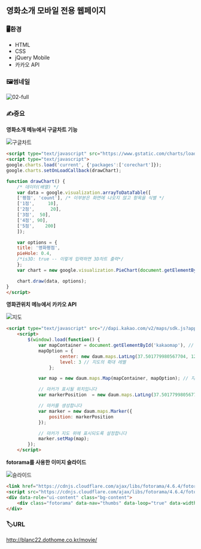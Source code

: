 ## 영화소개 모바일 전용 웹페이지

### 🖥환경
- HTML
- CSS
- jQuery Mobile
- 카카오 API

### 🖼썸네일
![02-full](https://user-images.githubusercontent.com/83056872/128024702-65863a4e-2e00-4f9e-af5e-d6a5db0078c9.jpg)

### ✍중요
**영화소개 메뉴에서 구글차트 기능**

![구글차트](https://user-images.githubusercontent.com/83056872/128025982-76dc8aad-1536-423c-a3f2-e49c61be97cb.JPG)
```html
<script type="text/javascript" src="https://www.gstatic.com/charts/loader.js"></script>
<script type="text/javascript">
google.charts.load('current', {'packages':['corechart']});
google.charts.setOnLoadCallback(drawChart);

function drawChart() {
    /* 데이터(배열) */
    var data = google.visualization.arrayToDataTable([
    ['평점', 'count'], /* 이부분은 화면에 나오지 않고 항목을 식별 */
    ['1점',     10],
    ['2점',      20],
    ['3점',  50],
    ['4점', 90],
    ['5점',    200]
    ]);

    var options = {
    title: '영화평점',
    pieHole: 0.4,
    /*is3D: true -- 이렇게 입력하면 3D차트 출력*/
    };
    var chart = new google.visualization.PieChart(document.getElementById('piechart'));

    chart.draw(data, options);
}
</script>
```

**영화관위치 메뉴에서 카카오 API**

![지도](https://user-images.githubusercontent.com/83056872/128026197-eaa39243-1dae-45c7-9bdf-414c690a5269.JPG)
```html
<script type="text/javascript" src="//dapi.kakao.com/v2/maps/sdk.js?appkey=1b64a4ecf605e8f55bd0b3f1be7b9340"></script>
    <script> 
        $(window).load(function() {
            var mapContainer = document.getElementById('kakaomap'), // 지도를 표시할 div 
            mapOption = { 
                    center: new daum.maps.LatLng(37.501779980567704, 127.02630826928426), // 지도의 중심좌표
                    level: 3 // 지도의 확대 레벨
                };

            var map = new daum.maps.Map(mapContainer, mapOption); // 지도를 생성합니다

            // 마커가 표시될 위치입니다 
            var markerPosition  = new daum.maps.LatLng(37.501779980567704, 127.02630826928426); 

            // 마커를 생성합니다
            var marker = new daum.maps.Marker({
                position: markerPosition
            });

            // 마커가 지도 위에 표시되도록 설정합니다
            marker.setMap(map);
        });
    </script>
```

**fotorama를 사용한 이미지 슬라이드**

![슬라이드](https://user-images.githubusercontent.com/83056872/128027341-4a2b0eca-8fd0-4b48-9fd7-3e6aa2b91cf0.JPG)
```html
<link href="https://cdnjs.cloudflare.com/ajax/libs/fotorama/4.6.4/fotorama.css" rel="stylesheet">
<script src="https://cdnjs.cloudflare.com/ajax/libs/fotorama/4.6.4/fotorama.js"></script>
<div data-role="ui-content" class="bg-content">
    <div class="fotorama" data-nav="thumbs" data-loop="true" data-width="100%" data-autoplay="true"></div>
</div>
```

### 🏷URL
http://blanc22.dothome.co.kr/movie/
